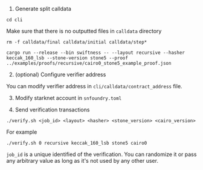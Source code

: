 1. Generate split calldata

```
cd cli
```

Make sure that there is no outputted files in `calldata` directory

```
rm -f calldata/final calldata/initial calldata/step*
```

```
cargo run --release --bin swiftness -- --layout recursive --hasher keccak_160_lsb --stone-version stone5 --proof ../examples/proofs/recursive/cairo0_stone5_example_proof.json
```

2. (optional) Configure verifier address

You can modify verifier address in `cli/calldata/contract_address` file.

3. Modify starknet account in `snfoundry.toml`

4. Send verification transactions

```
./verify.sh <job_id> <layout> <hasher> <stone_version> <cairo_version>
```

For example

```
./verify.sh 0 recursive keccak_160_lsb stone5 cairo0
```

`job_id` is a unique identified of the verification. You can randomize it or pass any arbitrary value as long as it's not used by any other user.
